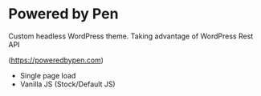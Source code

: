 # Powered by Pen
Custom headless WordPress theme. Taking advantage of WordPress Rest API

(https://poweredbypen.com)

- Single page load
- Vanilla JS (Stock/Default JS)
